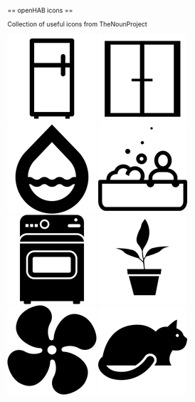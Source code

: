 == openHAB icons ==

Collection of useful icons from TheNounProject

![Fridge](fridge.png)
![Window](window.png)
![Water](water.png)
![Bath](bath.png)
![Oven](oven.png)
![Plant](plant.png)
![Fan](fan.png)
![Cat](cat.png)
